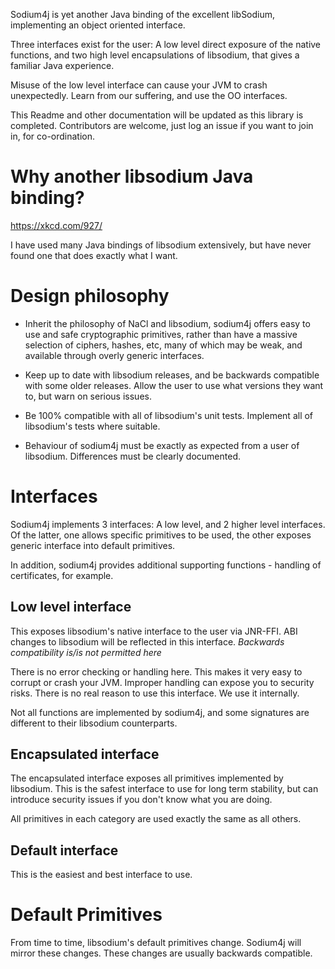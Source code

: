 Sodium4j is yet another Java binding of the excellent libSodium, implementing an object oriented interface. 

Three interfaces exist for the user: A low level direct exposure of the native functions, and two high level encapsulations of libsodium, that gives a familiar Java experience.

Misuse of the low level interface can cause your JVM to crash unexpectedly. Learn from our suffering, and use the OO interfaces.

This Readme and other documentation will be updated as this library is completed. Contributors are welcome, just log an issue if you want to join in, for co-ordination. 

# Why another libsodium Java binding?

https://xkcd.com/927/

I have used many Java bindings of libsodium extensively, but have never found one that does exactly what I want.

# Design philosophy

* Inherit the philosophy of NaCl and libsodium, sodium4j offers easy to use and safe cryptographic primitives, rather than have a massive selection of ciphers, hashes, etc, many of which may be weak, and available through overly generic interfaces.

* Keep up to date with libsodium releases, and be backwards compatible with some older releases. Allow the user to use what versions they want to, but warn on serious issues.

* Be 100% compatible with all of libsodium's unit tests. Implement all of libsodium's tests where suitable.

* Behaviour of sodium4j must be exactly as expected from a user of libsodium. Differences must be clearly documented.

# Interfaces

Sodium4j implements 3 interfaces: A low level, and 2 higher level interfaces. Of the latter, one allows specific primitives to be used, the other exposes generic interface into default primitives.

In addition, sodium4j provides additional supporting functions - handling of certificates, for example.

## Low level interface

This exposes libsodium's native interface to the user via JNR-FFI. ABI changes to libsodium will be reflected in this interface. *Backwards compatibility is/is not permitted here*

There is no error checking or handling here. This makes it very easy to corrupt or crash your JVM. Improper handling can expose you to security risks. There is no real reason to use this interface. We use it internally. 

Not all functions are implemented by sodium4j, and some signatures are different to their libsodium counterparts. 

## Encapsulated interface
The encapsulated interface exposes all primitives implemented by libsodium. This is the safest interface to use for long term stability, but can introduce security issues if you don't know what you are doing. 

All primitives in each category are used exactly the same as all others.

## Default interface
This is the easiest and best interface to use. 

# Default Primitives

From time to time, libsodium's default primitives change. Sodium4j will mirror these changes. These changes are usually backwards compatible.
